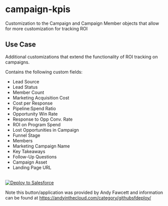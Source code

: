 # campaign-kpis
Customization to the Campaign and Campaign Member objects that allow for more customization for tracking ROI

<h2>Use Case</h2>
<p>Additional customizations that extend the functionality of ROI tracking on campaigns.</p>
<p>Contains the following custom fields:</p>
<ul>
  <li>Lead Source</li>
  <li>Lead Status</li>
  <li>Member Count</li>
  <li>Marketing Acquisition Cost</li>
  <li>Cost per Response</li>
  <li>Pipeline:Spend Ratio</li>
  <li>Opportunity Win Rate</li>
  <li>Response to Opp Conv. Rate</li>
  <li>ROI on Program Spend</li>
  <li>Lost Opportunities in Campaign</li>
  <li>Funnel Stage</li>
  <li>Members</li>
  <li>Marketing Campaign Name</li>
  <li>Key Takeaways</li>
  <li>Follow-Up Questions</li>
  <li>Campaign Asset</li>
  <li>Landing Page URL</li>
 </ul>
 <br>
<a href="https://githubsfdeploy.herokuapp.com">
  <img alt="Deploy to Salesforce"
       src="https://raw.githubusercontent.com/afawcett/githubsfdeploy/master/deploy.png">
</a>

<p>Note this button/application was provided by Andy Fawcett and information can be found at <a href="https://andyinthecloud.com/category/githubsfdeploy/">https://andyinthecloud.com/category/githubsfdeploy/</a></p>
